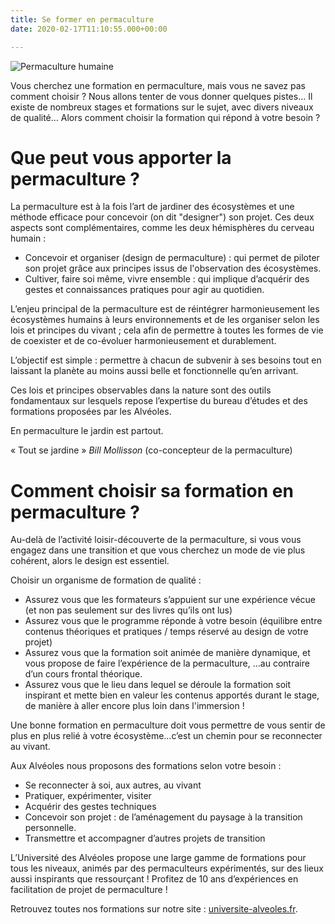 ```yaml
---
title: Se former en permaculture
date: 2020-02-17T11:10:55.000+00:00

---
```

![Permaculture humaine](/uploads/mini_DSCF8604.jpeg "Permaculture")

Vous cherchez une formation en permaculture, mais vous ne savez pas comment choisir ?
Nous allons tenter de vous donner quelques pistes…
Il existe de nombreux stages et formations sur le sujet, avec divers niveaux de qualité…
Alors comment choisir la formation qui répond à votre besoin ?

# Que peut vous apporter la permaculture ?

La permaculture est à la fois l’art de jardiner des écosystèmes et une méthode efficace pour concevoir (on dit "designer") son projet.
Ces deux aspects sont complémentaires, comme les deux hémisphères du cerveau humain :

* Concevoir et organiser (design de permaculture) : qui permet de piloter son projet grâce aux principes issus de l'observation des écosystèmes.
* Cultiver, faire soi même, vivre ensemble : qui implique d’acquérir des gestes et connaissances pratiques pour agir au quotidien.

L’enjeu principal de la permaculture est de réintégrer harmonieusement les écosystèmes humains à leurs environnements et de les organiser selon les lois et principes du vivant ; cela afin de permettre à toutes les formes de vie de coexister et de co-évoluer harmonieusement et durablement.

L’objectif est simple : permettre à chacun de subvenir à ses besoins tout en laissant la planète au moins aussi belle et fonctionnelle qu’en arrivant.

Ces lois et principes observables dans la nature sont des outils fondamentaux sur lesquels repose l’expertise du bureau d’études et des formations proposées par les Alvéoles.

En permaculture le jardin est partout.

« Tout se jardine »  _Bill Mollisson_ (co-concepteur de la permaculture)

# Comment choisir sa formation en permaculture ?

Au-delà de l’activité loisir-découverte de la permaculture, si vous vous engagez dans une transition et que vous cherchez un mode de vie plus cohérent, alors le design est essentiel.

Choisir un organisme de formation de qualité :

* Assurez vous que les formateurs s’appuient sur une expérience vécue (et non pas seulement sur des livres qu’ils ont lus)
* Assurez vous que le programme réponde à votre besoin (équilibre entre contenus théoriques et pratiques / temps réservé au design de votre projet)
* Assurez vous que la formation soit animée de manière dynamique, et vous propose de faire l’expérience de la permaculture, …au contraire d’un cours frontal théorique.
* Assurez vous que le lieu dans lequel se déroule la formation soit inspirant et mette bien en valeur les contenus apportés durant le stage, de manière à aller encore plus loin dans l'immersion !

Une bonne formation en permaculture doit vous permettre de vous sentir de plus en plus relié à votre écosystème…c’est un chemin pour se reconnecter au vivant.

Aux Alvéoles nous proposons des formations selon votre besoin :

* Se reconnecter à soi, aux autres, au vivant
* Pratiquer, expérimenter, visiter
* Acquérir des gestes techniques
* Concevoir son projet : de l’aménagement du paysage à la transition personnelle.
* Transmettre et accompagner d’autres projets de transition

L’Université des Alvéoles propose une large gamme de formations pour tous les niveaux, animés par des permaculteurs expérimentés, sur des lieux aussi inspirants que ressourçant !
Profitez de 10 ans d’expériences en facilitation de projet de permaculture !

Retrouvez toutes nos formations sur notre site : [universite-alveoles.fr](https://universite-alveoles.fr/?utm_source=formation-permaculture.fr).